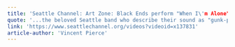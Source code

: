 ```yaml
---
title: 'Seattle Channel: Art Zone: Black Ends perform "When I\'m Alone"'
quote: '...the beloved Seattle band who describe their sound as "gunk-pop"...'
link: 'https://www.seattlechannel.org/videos?videoid=x137831'
article-author: 'Vincent Pierce'
---
```

